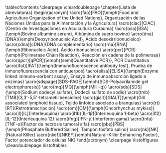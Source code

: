 \tableofcontents
\clearpage
\cleardoublepage
\chapter{Lista de abreviaturas}
	\begin{acronym}
	\acro{fao}[FAO]{\emph{Food and Agriculture Organization of the United Nations}, Organización de las Naciones Unidas para la Alimentación y la Agricultura}
	\acro{ciac}[CIAC]{Centro de Investigacíones en Acuicultura Curauma}
	\acro{bsa}[BSA]{\emph{Bovine albumine serum}, Albúmina de suero bovino}
	\acro{dna}[DNA]{\emph{Deoxyribonucleic Acid}, Ácido desoxirribonucleico}
	\acro{cdna}[cDNA]{DNA complementario}
	\acro{rna}[RNA]{\emph{Ribonucleic Acid}, Ácido ribonucleico}
	\acro{pcr}[PCR]{\emph{Polimerase Chain Reaction}, Reacción en cadena de la polimerasa}
	\acro{qpcr}[qPCR]{\emph{(semi)Quantitative PCR}}, PCR Cuantitativa
	\acro{ifat}[IFAT]{\emph{Immunofluorescence antibody test}, Prueba de inmunofluorescencia con anticuerpos}
	\acro{elisa}[ELISA]{\emph{Enzyme linked immuno-sorbent assay}, Ensayo de inmunoabsorción ligado a enzimas}
	\acro{sdspage}[SDS-PAGE]{\emph{SDS-Polyacrilamide gel electrophoresis}}
	\acro{mq}[MQ]{\emph{Milli-q}}
	\acro{sds}[SDS]{\emph{Sodium dodecyl sulfate}, Dodecil sulfato de sodio}
	\acro{tmb}[TMB]{3,3'-5,5'-tetrametillbencidine}
	\acro{gialt}[GIALT]{\emph{Gill associated lymphoid tissue}, Tejido linfoide asociado a branquias}
	\acro{rt}[RT]{Retrotranscripción}
	\acro{om}[OM]{\emph{Oncorhynchus mykiss}}
	\acro{il}[IL]{Interleuquina}
	\acro{il1b}[IL-1$\beta$]{Interleuquina 1-beta}
	\acro{il12}[IL-12]{Interleuquina 12}
	\acro{ifng}[IFN-$\gamma$]{Interferón gama}
	\acro{tnfa}[TNF-$\alpha$]{Factor de necrosis tumoral alfa}
	\acro{pbs}[PBS]{\emph{Phosphate Buffered Saline}, Tampón fosfato salino}
	\acro{nk}[NK]{Natural Killer}
	\acro{nkef}[NKEF]{\emph{Natural-Killer Enhancing Factor}, Factor potenciador de células NK}
	\end{acronym}
\clearpage
\listoffigures
\cleardoublepage
\listoftables

